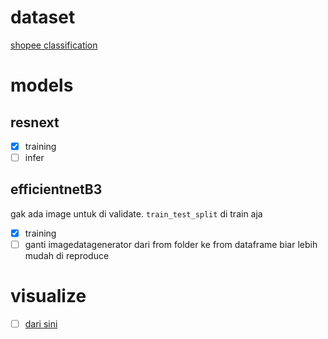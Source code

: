 # dataset 
[shopee classification](https://drive.google.com/uc\?id\=1CAUCMeDcrguVpfc72angE-8jW8BETwyl)

# models
## resnext 
- [x] training 
- [ ] infer

## efficientnetB3
gak ada image untuk di validate. `train_test_split` di train aja
- [x] training
- [ ] ganti imagedatagenerator dari from folder ke from dataframe biar lebih mudah di reproduce

# visualize
 - [ ] [dari sini](https://www.youtube.com/watch?v=gMUgyy-BlmM)
